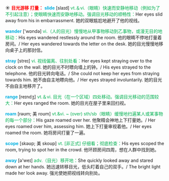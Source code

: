 ☀ <font color="red">**目光游移 打量：**</font>
<font color="sky blue">**slide**</font> [slaɪd] 
<font color="#00b050">vt.＆vi.（眼睛）快速而安静地移动（例如为了不引起注意）；使眼睛快速而安静地移动。强调目光移动的顺畅性：</font>Her eyes slid away from his in embarrassment. 她的双眼尴尬地避开了他的视线。

<font color="sky blue">**wander**</font> ['wɒndə] 
<font color="#00b050">vi.（人的目光）慢慢地从甲事物移动到乙事物，或漫无目的地移动：</font>His eyes wandered restlessly around the room. 他的眼睛不停地打量着房间。/ Her eyes wandered towards the letter on the desk. 她的目光慢慢地移向桌子上的那封信。
           
<font color="sky blue">**stray**</font> [streɪ]
<font color="#00b050">vi. 视线偏离、往别处看：</font>Her eyes kept straying over to the clock on the wall. 她的目光不时瞟向墙上的钟。/ His eyes strayed to the telephone. 他的目光转向电话。/ She could not keep her eyes from straying towards him. 她不由自主地瞟向他。/ Her eyes strayed involuntarily. 她的目光不由自主地移开了。

<font color="sky blue">**range**</font> [reɪndӡ] 
<font color="#00b050">vt.＆vi. 目光（在一个区域）四处移动。强调目光移动的范围较大：</font>Her eyes ranged the room. 她的目光在屋子里来回扫视。
           
<font color="sky blue">**roam**</font> [rəʊm; 美 roʊm]
<font color="#00b050">vt.&vi. ~ (over) sth/sb（眼睛）缓慢地扫遍某人或某事物的每一个部分：</font>His gaze roamed over her. 他聚精会神地上下打量她。/ Her eyes roamed over him, assessing him. 她上下打量审视着他。/ Her eyes roamed the room. 她将房间打量了一遍。
           
<font color="sky blue">**scope**</font> [skəʊp; 美 skoʊp]
<font color="#00b050">vt. [非正式] 仔细看；彻底检查：</font>His eyes scoped the room, trying to spot her in the crowd. 他环顾房间四周，想在人群中找到她。

<font color="sky blue">**away**</font> [ə'weɪ] 
<font color="#00b050">adv.（目光）移开地：</font>She quickly looked away and stared down at her hands. 她迅速转移目光，低头盯着自己的双手。/ The bright light made her look away. 强光使她把视线转向别处。
